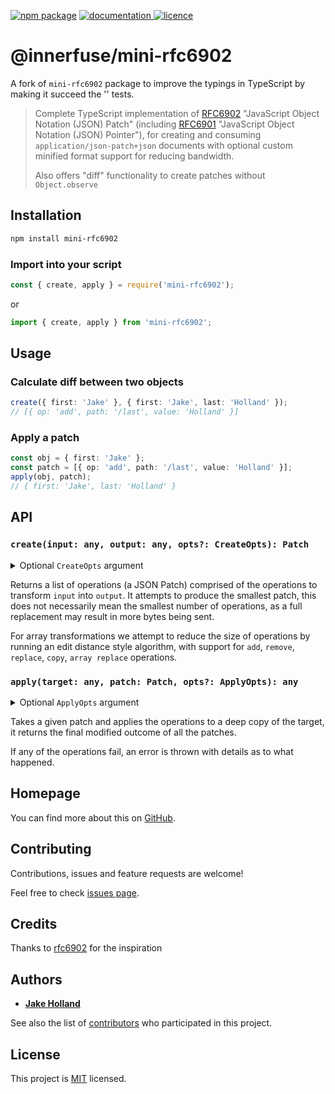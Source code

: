[![npm package](https://img.shields.io/npm/v/mini-rfc6902.svg)](https://www.npmjs.com/package/mini-rfc6902)
[![documentation](https://img.shields.io/badge/documentation-yes-brightgreen.svg) ](https://github.com/hollandjake/mini-rfc6902/blob/main/README.md)
[![licence](https://img.shields.io/badge/License-MIT-yellow.svg)](https://github.com/hollandjake/mini-rfc6902/blob/main/LICENSE)

# @innerfuse/mini-rfc6902

A fork of `mini-rfc6902` package to improve the typings in TypeScript by making it succeed the '' tests.

> Complete TypeScript implementation of [RFC6902](https://datatracker.ietf.org/doc/html/rfc6902) "JavaScript Object
> Notation (JSON) Patch"
> (including [RFC6901](https://datatracker.ietf.org/doc/html/rfc6901) "JavaScript Object Notation (JSON) Pointer"),
> for creating and consuming `application/json-patch+json` documents
> with optional custom minified format support for reducing bandwidth.
>
> Also offers "diff" functionality to create patches without `Object.observe`

## Installation

```sh
npm install mini-rfc6902
```

### Import into your script

```ts
const { create, apply } = require('mini-rfc6902');
```

or

```ts
import { create, apply } from 'mini-rfc6902';
```

## Usage

### Calculate diff between two objects

```ts
create({ first: 'Jake' }, { first: 'Jake', last: 'Holland' });
// [{ op: 'add', path: '/last', value: 'Holland' }]
```

### Apply a patch

```ts
const obj = { first: 'Jake' };
const patch = [{ op: 'add', path: '/last', value: 'Holland' }];
apply(obj, patch);
// { first: 'Jake', last: 'Holland' }
```

## API

### `create(input: any, output: any, opts?: CreateOpts): Patch`

<details>
<summary>Optional <code>CreateOpts</code> argument</summary>

#### `opts.eq(x: Exclude<any, null | undefined>, y: Exclude<any, null | undefined>, opts: {skip: () => void}): boolean`

User defined equality function, this is called whenever we are comparing two values for equality,
if two values are deemed equal we do not traverse deeper inside of it to check for differences

calling the `opts.skip()` method from within this definition will allow the default equality handlers to run

#### `opts.clone<T>(val: T, opts: {skip: () => void)}): T`

User defined clone function, this is called whenever we are returning a value from the input back in a patch,
to ensure mutations don't occur.

calling the `opts.skip()` method from within this definition will allow the default clone handlers to run

####

`opts.diff(input: Exclude<any, null | undefined>, output: Exclude<any, null | undefined>, ptr: Pointer, opts: {skip: () => void}): Patch`

User defined diff creation function, this is called whenever we hit a point to compute the difference between two values

calling the `opts.skip()` method from within this definition will allow the default diff handlers to run

#### `opts.transform`

Configure whether to transform the output patch into `minify` or `maximize`, by default all inbuilt operations
return minified patches, but user defined diffs may not

</details>

Returns a list of operations (a JSON Patch) comprised of the operations to transform `input` into `output`.
It attempts to produce the smallest patch, this does not necessarily mean the smallest number of operations,
as a full replacement may result in more bytes being sent.

For array transformations we attempt to reduce the size of operations by running an edit distance style algorithm,
with support for `add`, `remove`, `replace`, `copy`, `array replace` operations.

### `apply(target: any, patch: Patch, opts?: ApplyOpts): any`

<details>
<summary>Optional <code>ApplyOpts</code> argument</summary>

#### `opts.eq(x: Exclude<any, null | undefined>, y: Exclude<any, null | undefined>, opts: {skip: () => void}): boolean`

User defined equality function, this is called whenever we are comparing two values for equality,
if two values are deemed equal we do not traverse deeper inside of it to check for differences

calling the `opts.skip()` method from within this definition will allow the default equality handlers to run

#### `opts.clone<T>(val: T, opts: {skip: () => void)}): T`

User defined clone function, this is called whenever we are returning a value from the input back in a patch,
to ensure mutations don't occur.

calling the `opts.skip()` method from within this definition will allow the default clone handlers to run

#### `opts.transform`

Configure whether to transform the output patch into `minify` or `maximize`, by default all inbuilt operations
return minified patches, but user defined diffs may not

</details>

Takes a given patch and applies the operations to a deep copy of the target,
it returns the final modified outcome of all the patches.

If any of the operations fail, an error is thrown with details as to what happened.

## Homepage

You can find more about this on [GitHub](https://github.com/hollandjake/mini-rfc6902).

## Contributing

Contributions, issues and feature requests are welcome!

Feel free to check [issues page](https://github.com/hollandjake/mini-rfc6902/issues).

## Credits

Thanks to [rfc6902](https://github.com/chbrown/rfc6902) for the inspiration

## Authors

- **[Jake Holland](https://github.com/hollandjake)**

See also the list of [contributors](https://github.com/hollandjake/mini-rfc6902/contributors) who participated in this
project.

## License

This project is [MIT](https://github.com/hollandjake/mini-rfc6902/blob/main/LICENSE) licensed.
